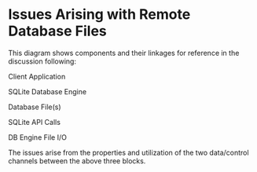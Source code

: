 # Issues Arising with Remote Database Files



This diagram shows components and their linkages
for reference in the discussion following:






Client
Application

SQLite
Database
Engine

Database
File(s)



SQLite API
Calls



DB Engine
File I/O




 The issues arise from the properties and utilization
 of the two data/control channels between the above three blocks.




